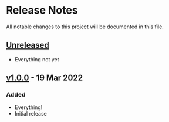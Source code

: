 # Release Notes

All notable changes to this project will be documented in this file.


## [Unreleased]
- Everything not yet


## [v1.0.0] - 19 Mar 2022
### Added 
- Everything!
- Initial release



[Unreleased]: https://github.com/video-js-plugins/video.js-theater-mode-button
[v1.0.0]: https://github.com/video-js-plugins/video.js-theater-mode-button/tree/v1.0.0
